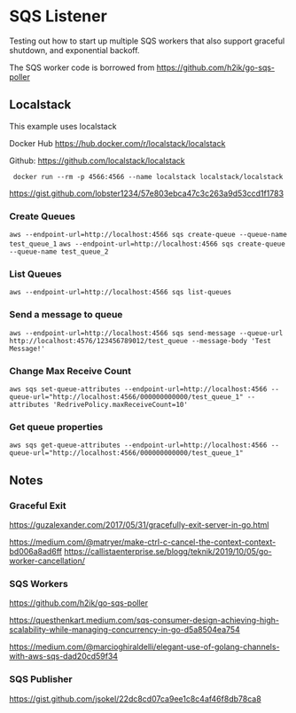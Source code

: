 # SQS Listener

Testing out how to start up multiple SQS workers that also support graceful shutdown, and exponential backoff.

The SQS worker code is borrowed from https://github.com/h2ik/go-sqs-poller 

## Localstack

This example uses localstack

Docker Hub
https://hub.docker.com/r/localstack/localstack

Github:
https://github.com/localstack/localstack

` docker run --rm -p 4566:4566 --name localstack localstack/localstack`

https://gist.github.com/lobster1234/57e803ebca47c3c263a9d53ccd1f1783

### Create Queues
`aws --endpoint-url=http://localhost:4566 sqs create-queue --queue-name test_queue_1`
`aws --endpoint-url=http://localhost:4566 sqs create-queue --queue-name test_queue_2`

### List Queues
`aws --endpoint-url=http://localhost:4566 sqs list-queues`

### Send a message to queue
`aws --endpoint-url=http://localhost:4566 sqs send-message --queue-url http://localhost:4576/123456789012/test_queue --message-body 'Test Message!'`

### Change Max Receive Count
`aws sqs set-queue-attributes --endpoint-url=http://localhost:4566 --queue-url="http://localhost:4566/000000000000/test_queue_1" --attributes 'RedrivePolicy.maxReceiveCount=10'`

### Get queue properties
`aws sqs get-queue-attributes --endpoint-url=http://localhost:4566 --queue-url="http://localhost:4566/000000000000/test_queue_1"`

## Notes

### Graceful Exit

https://guzalexander.com/2017/05/31/gracefully-exit-server-in-go.html

https://medium.com/@matryer/make-ctrl-c-cancel-the-context-context-bd006a8ad6ff
https://callistaenterprise.se/blogg/teknik/2019/10/05/go-worker-cancellation/

### SQS Workers

https://github.com/h2ik/go-sqs-poller

https://questhenkart.medium.com/sqs-consumer-design-achieving-high-scalability-while-managing-concurrency-in-go-d5a8504ea754

https://medium.com/@marcioghiraldelli/elegant-use-of-golang-channels-with-aws-sqs-dad20cd59f34

### SQS Publisher

https://gist.github.com/jsokel/22dc8cd07ca9ee1c8c4af46f8db78ca8